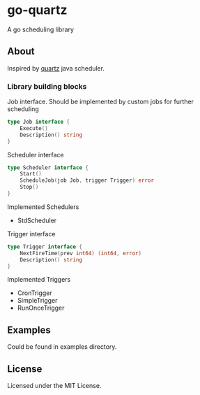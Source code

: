 # go-quartz
A go scheduling library

## About
Inspired by [quartz](https://github.com/quartz-scheduler/quartz) java scheduler.

### Library building blocks
Job interface. Should be implemented by custom jobs for further scheduling
```go
type Job interface {
	Execute()
	Description() string
}
```
Scheduler interface
```go
type Scheduler interface {
	Start()
	ScheduleJob(job Job, trigger Trigger) error
	Stop()
}
```
Implemented Schedulers
- StdScheduler

Trigger interface
```go
type Trigger interface {
	NextFireTime(prev int64) (int64, error)
	Description() string
}
```
Implemented Triggers
- CronTrigger
- SimpleTrigger
- RunOnceTrigger

## Examples
Could be found in examples directory.

## License
Licensed under the MIT License.
